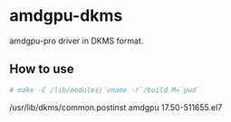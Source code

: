 # amdgpu-dkms

amdgpu-pro driver in DKMS format.

## How to use

```bash
# make -C /lib/modules/`uname -r`/build M=`pwd`

```

/usr/lib/dkms/common.postinst amdgpu 17.50-511655.el7

